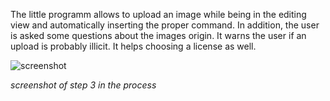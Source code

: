 The little programm allows to upload an image while being in the editing view and automatically inserting the proper command. In addition, the user is asked some questions about the images origin. It warns the user if an upload is probably illicit. It helps choosing a license as well.

![screenshot](http://i.imgur.com/ZN8sLQp.png)

*screenshot of step 3 in the process*
